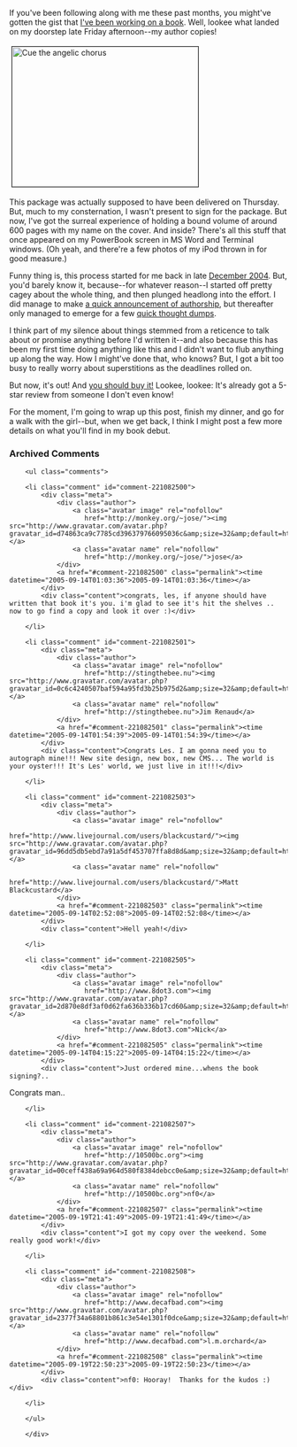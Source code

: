 If you've been following along with me these past months, you might've gotten the gist that [I've been working on a book][book].  Well, lookee what landed on my doorstep late Friday afternoon--my author copies!

<p>
<a href="http://www.decafbad.com/blog_attachments/IMG_3554-1.JPG" onclick="window.open('http://www.decafbad.com/blog_attachments/IMG_3554-1.JPG','popup','width=1024,height=768,scrollbars=no,resizable=yes,toolbar=no,directories=no,location=no,menubar=no,status=yes,left=0,top=0');return false"><img src="http://www.decafbad.com/blog_attachments/IMG_3554-1-tm.jpg" height="253" width="337" border="1" align="middle" hspace="4" vspace="4" alt="Cue the angelic chorus" title="Cue the angelic chorus" /></a>
</p>

This package was actually supposed to have been delivered on Thursday.  But, much to my consternation, I wasn't present to sign for the package.  But now, I've got the surreal experience of holding a bound volume of around 600 pages with my name on the cover.  And inside?  There's all this stuff that once appeared on my PowerBook screen in MS Word and Terminal windows.  (Oh yeah, and there're a few photos of my iPod thrown in for good measure.)

Funny thing is, this process started for me back in late [December 2004][dec04].  But, you'd barely know it, because--for whatever reason--I started off pretty cagey about the whole thing, and then plunged headlong into the effort.  I did manage to make [a quick announcement of authorship][announce], but thereafter only managed to emerge for a few [quick thought dumps][quick].

I think part of my silence about things stemmed from a reticence to talk about or promise anything before I'd written it--and also because this has been my first time doing anything like this and I didn't want to flub anything up along the way.  How I might've done that, who knows?  But, I got a bit too busy to really worry about superstitions as the deadlines rolled on.

But now, it's out!  And [you should buy it!][buy]  Lookee, lookee:  It's already got a 5-star review from someone I don't even know!

For the moment, I'm going to wrap up this post, finish my dinner, and go for a walk with the girl--but, when we get back, I think I might post a few more details on what you'll find in my book debut. 

[buy]: http://www.amazon.com/exec/obidos/ASIN/0764597582/0xdecafbad01-20?creative=327641&camp=14573&link_code=as1
[announce]: http://www.decafbad.com/blog/2005/01/07/belated-happy-new-year
[quick]: http://www.decafbad.com/blog/2005/02/19/writing-no-things-of-epic-import
[dec04]: http://www.decafbad.com/blog/2004/12/
[book]: http://www.decafbad.com/blog/2005/04/25/hacking-rss-and-atom-is-a-real-book

<div id="comments" class="comments archived-comments">
            <h3>Archived Comments</h3>
            
        <ul class="comments">
            
        <li class="comment" id="comment-221082500">
            <div class="meta">
                <div class="author">
                    <a class="avatar image" rel="nofollow" 
                       href="http://monkey.org/~jose/"><img src="http://www.gravatar.com/avatar.php?gravatar_id=d74863ca9c7785cd396379766095036c&amp;size=32&amp;default=http://mediacdn.disqus.com/1320279820/images/noavatar32.png"/></a>
                    <a class="avatar name" rel="nofollow" 
                       href="http://monkey.org/~jose/">jose</a>
                </div>
                <a href="#comment-221082500" class="permalink"><time datetime="2005-09-14T01:03:36">2005-09-14T01:03:36</time></a>
            </div>
            <div class="content">congrats, les, if anyone should have written that book it's you. i'm glad to see it's hit the shelves .. now to go find a copy and look it over :)</div>
            
        </li>
    
        <li class="comment" id="comment-221082501">
            <div class="meta">
                <div class="author">
                    <a class="avatar image" rel="nofollow" 
                       href="http://stingthebee.nu"><img src="http://www.gravatar.com/avatar.php?gravatar_id=0c6c4240507baf594a95fd3b25b975d2&amp;size=32&amp;default=http://mediacdn.disqus.com/1320279820/images/noavatar32.png"/></a>
                    <a class="avatar name" rel="nofollow" 
                       href="http://stingthebee.nu">Jim Renaud</a>
                </div>
                <a href="#comment-221082501" class="permalink"><time datetime="2005-09-14T01:54:39">2005-09-14T01:54:39</time></a>
            </div>
            <div class="content">Congrats Les. I am gonna need you to autograph mine!!! New site design, new box, new CMS... The world is your oyster!!! It's Les' world, we just live in it!!!</div>
            
        </li>
    
        <li class="comment" id="comment-221082503">
            <div class="meta">
                <div class="author">
                    <a class="avatar image" rel="nofollow" 
                       href="http://www.livejournal.com/users/blackcustard/"><img src="http://www.gravatar.com/avatar.php?gravatar_id=96dd5db5ebd7a91a5df453707ffa8d8d&amp;size=32&amp;default=http://mediacdn.disqus.com/1320279820/images/noavatar32.png"/></a>
                    <a class="avatar name" rel="nofollow" 
                       href="http://www.livejournal.com/users/blackcustard/">Matt Blackcustard</a>
                </div>
                <a href="#comment-221082503" class="permalink"><time datetime="2005-09-14T02:52:08">2005-09-14T02:52:08</time></a>
            </div>
            <div class="content">Hell yeah!</div>
            
        </li>
    
        <li class="comment" id="comment-221082505">
            <div class="meta">
                <div class="author">
                    <a class="avatar image" rel="nofollow" 
                       href="http://www.8dot3.com"><img src="http://www.gravatar.com/avatar.php?gravatar_id=2d870e8df3af0d62fa636b336b17cd60&amp;size=32&amp;default=http://mediacdn.disqus.com/1320279820/images/noavatar32.png"/></a>
                    <a class="avatar name" rel="nofollow" 
                       href="http://www.8dot3.com">Nick</a>
                </div>
                <a href="#comment-221082505" class="permalink"><time datetime="2005-09-14T04:15:22">2005-09-14T04:15:22</time></a>
            </div>
            <div class="content">Just ordered mine...whens the book signing?..

Congrats man..</div>
            
        </li>
    
        <li class="comment" id="comment-221082507">
            <div class="meta">
                <div class="author">
                    <a class="avatar image" rel="nofollow" 
                       href="http://10500bc.org"><img src="http://www.gravatar.com/avatar.php?gravatar_id=00ceff438a69a964d580f8384debcc0e&amp;size=32&amp;default=http://mediacdn.disqus.com/1320279820/images/noavatar32.png"/></a>
                    <a class="avatar name" rel="nofollow" 
                       href="http://10500bc.org">nf0</a>
                </div>
                <a href="#comment-221082507" class="permalink"><time datetime="2005-09-19T21:41:49">2005-09-19T21:41:49</time></a>
            </div>
            <div class="content">I got my copy over the weekend. Some really good work!</div>
            
        </li>
    
        <li class="comment" id="comment-221082508">
            <div class="meta">
                <div class="author">
                    <a class="avatar image" rel="nofollow" 
                       href="http://www.decafbad.com"><img src="http://www.gravatar.com/avatar.php?gravatar_id=2377f34a68801b861c3e54e1301f0dce&amp;size=32&amp;default=http://mediacdn.disqus.com/1320279820/images/noavatar32.png"/></a>
                    <a class="avatar name" rel="nofollow" 
                       href="http://www.decafbad.com">l.m.orchard</a>
                </div>
                <a href="#comment-221082508" class="permalink"><time datetime="2005-09-19T22:50:23">2005-09-19T22:50:23</time></a>
            </div>
            <div class="content">nf0: Hooray!  Thanks for the kudos :)</div>
            
        </li>
    
        </ul>
    
        </div>
    